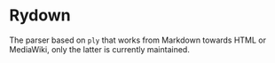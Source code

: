 Rydown
======

The parser based on `ply` that works from Markdown towards HTML or MediaWiki, only the latter is currently maintained.

